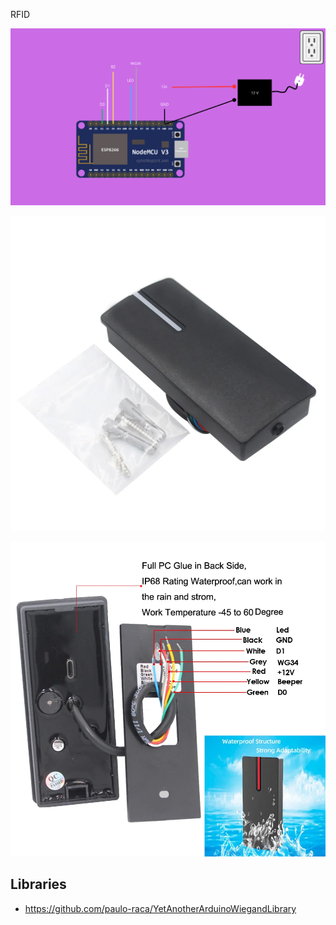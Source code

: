 RFID

![Diagram](diagram.png?raw=true "Diagram")

![Image 1](image_1.webp?raw=true "Image 1")

![Image 2](image_2.webp?raw=true "Image 2")

## Libraries

* https://github.com/paulo-raca/YetAnotherArduinoWiegandLibrary
